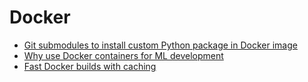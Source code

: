 # Docker

- [Git submodules to install custom Python package in Docker image](https://towardsdatascience.com/use-git-submodules-to-install-a-private-custom-python-package-in-a-docker-image-dd6b89b1ee7a)
- [Why use Docker containers for ML development](https://aws.amazon.com/it/blogs/opensource/why-use-docker-containers-for-machine-learning-development/)
- [Fast Docker builds with caching](https://towardsdatascience.com/fast-docker-builds-with-caching-for-python-533ddc3b0057)